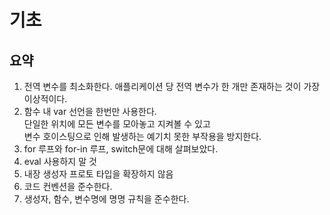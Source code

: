 # 기초

## 요약

1. 전역 변수를 최소화한다. 애플리케이션 당 전역 변수가 한 개만 존재하는 것이 가장 이상적이다.
2. 함수 내 var 선언을 한번만 사용한다.<br>단일한 위치에 모든 변수를 모아놓고 지켜볼 수 있고 <br> 변수 호이스팅으로 인해 발생하는 예기치 못한 부작용을 방지한다.
3. for 루프와 for-in 루프, switch문에 대해 살펴보았다.
4. eval 사용하지 말 것
5. 내장 생성자 프로토 타입을 확장하지 않음
6. 코드 컨벤션을 준수한다.
7. 생성자, 함수, 변수명에 명명 규칙을 준수한다.